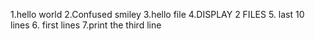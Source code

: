 1.hello world
2.Confused smiley
3.hello file
4.DISPLAY 2 FILES
5. last 10 lines
6. first lines
7.print the third line
